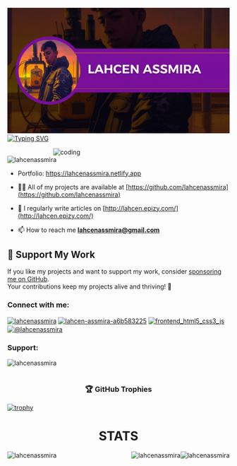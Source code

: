 ![MasterHead](https://github.com/lahcenassmira/lahcenassmira/blob/main/Purple%20Modern%20Gaming%20Youtube%20Banner.gif)
[![Typing SVG](https://readme-typing-svg.demolab.com?font=Rubik+Burned&weight=900&size=57&duration=4997&pause=1000&center=true&vCenter=true&random=false&width=500&height=100&lines=LAHCEN+ASSMIRA;Web+developer)](https://git.io/typing-svg)

<img align="right" alt="coding" width="400px" src="https://raw.githubusercontent.com/gist/vininjr/d29bb07bdadb41e4b0923bc8fa748b1a/raw/88f20c9d749d756be63f22b09f3c4ac570bc5101/programming.gif">

<p align="left"> <img src="https://komarev.com/ghpvc/?username=lahcenassmira&label=Profile%20views&color=0e75b6&style=flat" alt="lahcenassmira" /> </p>




- Portfolio: https://lahcenassmira.netlify.app
- 👨‍💻 All of my projects are available at [https://github.com/lahcenassmira](https://github.com/lahcenassmira)

- 📝 I regularly write articles on [http://lahcen.epizy.com/](http://lahcen.epizy.com/)

- 📫 How to reach me **lahcenassmira@gmail.com**
## 💖 Support My Work  
If you like my projects and want to support my work, consider [sponsoring me on GitHub](https://github.com/sponsors/lahcenassmira).  
Your contributions keep my projects alive and thriving! 🙌  

<h3 align="left">Connect with me:</h3>
<p align="left">
<a href="https://twitter.com/lahcenassmira" target="blank"><img align="center" src="https://raw.githubusercontent.com/rahuldkjain/github-profile-readme-generator/master/src/images/icons/Social/twitter.svg" alt="lahcenassmira" height="30" width="40" /></a>
<a href="https://linkedin.com/in/lahcen-assmira-a6b583225" target="blank"><img align="center" src="https://raw.githubusercontent.com/rahuldkjain/github-profile-readme-generator/master/src/images/icons/Social/linked-in-alt.svg" alt="lahcen-assmira-a6b583225" height="30" width="40" /></a>
<a href="https://instagram.com/frontend_html5_css3_js" target="blank"><img align="center" src="https://raw.githubusercontent.com/rahuldkjain/github-profile-readme-generator/master/src/images/icons/Social/instagram.svg" alt="frontend_html5_css3_js" height="30" width="40" /></a>
<a href="https://medium.com/@lahcenassmira" target="blank"><img align="center" src="https://raw.githubusercontent.com/rahuldkjain/github-profile-readme-generator/master/src/images/icons/Social/medium.svg" alt="@lahcenassmira" height="30" width="40" /></a>
</p>



<h3 align="left">Support:</h3>
<p><a href="https://www.buymeacoffee.com/lahcenassmira" > <img align="left" src="https://cdn.buymeacoffee.com/buttons/v2/default-yellow.png" height="50" width="210" alt="lahcenassmira" /></a></p><br><br>
                                 <h3 align="center">🏆 GitHub Trophies</h3>

   [![trophy](https://github-profile-trophy.vercel.app/?username=lahcenassmira&theme=onedark)](https://github.com/ryo-ma/github-profile-trophy)
                                          <h1 align="center">STATS</h1>
<img  align="right" src="https://github-readme-stats.vercel.app/api/top-langs?username=lahcenassmira&show_icons=true&locale=en&layout=compact" alt="lahcenassmira" />

<img   src="https://github-readme-stats.vercel.app/api?username=lahcenassmira&show_icons=true&locale=en" alt="lahcenassmira" />

<img align="right" src="https://github-readme-streak-stats.herokuapp.com/?user=lahcenassmira&" alt="lahcenassmira" />
 
